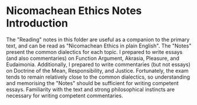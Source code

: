 # Nicomachean Ethics Notes Introduction
The "Reading" notes in this folder are useful as a companion to the primary text, and can be read as "Nicomachean Ethics in plain English". The "Notes" present the common dialectics for each topic. I prepared to write essays (and also commentaries) on Function Argument, Akrasia, Pleasure, and Eudaimonia. Additionally, I prepared to write commentaries (but not essays) on Doctrine of the Mean, Responsibility, and Justice. Fortunately, the exam tends to remain relatively close to the common dialectics, so understanding and memorising the "Notes" should be sufficient for writing competent essays. Familiarity with the text and strong philosophical instincts are necessary for writing competent commentaries.